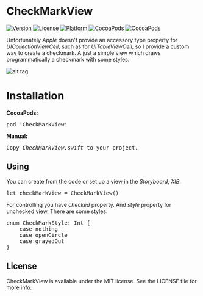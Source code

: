 # CheckMarkView

[![Version](https://img.shields.io/cocoapods/v/CheckMarkView.svg?style=flat)](http://cocoadocs.org/docsets/CheckMarkView)
[![License](https://img.shields.io/cocoapods/l/CheckMarkView.svg?style=flat)](http://cocoadocs.org/docsets/CheckMarkView)
[![Platform](https://img.shields.io/cocoapods/p/CheckMarkView.svg?style=flat)](http://cocoadocs.org/docsets/CheckMarkView)
[![CocoaPods](https://img.shields.io/cocoapods/dt/CheckMarkView.svg)](https://cocoapods.org/pods/CheckMarkView)
[![CocoaPods](https://img.shields.io/cocoapods/dm/CheckMarkView.svg)](https://cocoapods.org/pods/CheckMarkView)

Unfortunately <i>Apple</i> doesn't provide an accessory type property for <i>UICollectionViewCell</i>, such as for <i>UITableViewCell</i>, so I provide a custom way to create a checkmark.
A just a simple view which draws programmatically a checkmark with some styles.

![alt tag](https://raw.github.com/maximbilan/CheckMarkView/master/img/img1.png)

# Installation

<b>CocoaPods:</b>
<pre>
pod 'CheckMarkView'
</pre>

<b>Manual:</b>
<pre>
Copy <i>CheckMarkView.swift</i> to your project.
</pre>

## Using

You can create from the code or set up a view in the <i>Storyboard</i>, <i>XIB</i>.

<pre>
let checkMarkView = CheckMarkView()
</pre>

For controlling you have <i>checked</i> property.
And <i>style</i> property for unchecked view. There are some styles:

<pre>
enum CheckMarkStyle: Int {
    case nothing
    case openCircle
    case grayedOut
}
</pre>

## License

CheckMarkView is available under the MIT license. See the LICENSE file for more info.
